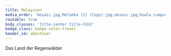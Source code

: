 ```yaml
---
title: Malaysien
media_order: 'mosaic.jpg,Melakka (2) (Copy).jpg,mosaic.jpg,Kuala Lumpur (2) (Copy).jpg,Pulau Kapas (4) (Copy).jpg,Pulau Pinang (4) (Copy).jpg,Taman Negara Nationalpark Walter Magnet (1) (Copy).jpg,Taman Negara Nationalpark Walter Magnet (2) (Copy).jpg,Taman Negara Nationalpark Walter Magnet (3) (Copy).jpg,Taman Negara Nationalpark Walter Magnet (4) (Copy).jpg,Taman Negara Nationalpark Walter Magnet (9) (Copy).jpg,Taman Negara Nationalpark Walter Magnet (19) (Copy).jpg'
routable: true
body_classes: 'title-center title-h1h2'
badge_class: badge-color-travel
header_id: abenteuer
---
```


Das Land der Regenwälder